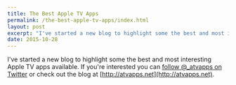 ```yaml
---
title: The Best Apple TV Apps
permalink: /the-best-apple-tv-apps/index.html
layout: post
excerpt: "I've started a new blog to highlight some the best and most interesting Apple TV apps available."
date: 2015-10-28
---
```


I've started a new blog to highlight some the best and most interesting Apple TV apps available. If you're interested you can [follow @_atvapps on Twitter](http://twitter.com/_atvapps) or check out the blog at [http://atvapps.net](http://atvapps.net).
